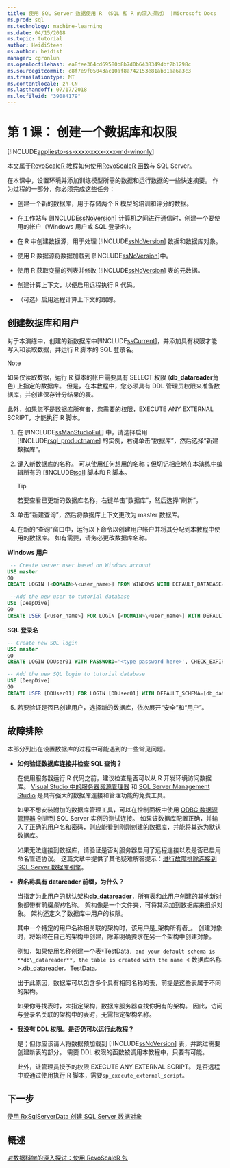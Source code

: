 ```yaml
---
title: 使用 SQL Server 数据使用 R （SQL 和 R 的深入探讨） |Microsoft Docs
ms.prod: sql
ms.technology: machine-learning
ms.date: 04/15/2018
ms.topic: tutorial
author: HeidiSteen
ms.author: heidist
manager: cgronlun
ms.openlocfilehash: ea8fee364cd69580b8b7d0b6438349dbf2b1298c
ms.sourcegitcommit: c8f7e9f05043ac10af8a742153e81ab81aa6a3c3
ms.translationtype: MT
ms.contentlocale: zh-CN
ms.lasthandoff: 07/17/2018
ms.locfileid: "39084179"
---
```

# <a name="lesson-1-create-a-database-and-permissions"></a>第 1 课： 创建一个数据库和权限
[!INCLUDE[appliesto-ss-xxxx-xxxx-xxx-md-winonly](../../includes/appliesto-ss-xxxx-xxxx-xxx-md-winonly.md)]

本文属于[RevoScaleR 教程](deepdive-data-science-deep-dive-using-the-revoscaler-packages.md)如何使用[RevoScaleR 函数](https://docs.microsoft.com/machine-learning-server/r-reference/revoscaler/revoscaler)与 SQL Server。

在本课中，设置环境并添加训练模型所需的数据和运行数据的一些快速摘要。 作为过程的一部分，你必须完成这些任务：
  
- 创建一个新的数据库，用于存储两个 R 模型的培训和评分的数据。
  
- 在工作站与 [!INCLUDE[ssNoVersion](../../includes/ssnoversion-md.md)] 计算机之间进行通信时，创建一个要使用的帐户（Windows 用户或 SQL 登录名）。
  
- 在 R 中创建数据源，用于处理 [!INCLUDE[ssNoVersion](../../includes/ssnoversion-md.md)] 数据和数据库对象。
  
- 使用 R 数据源将数据加载到 [!INCLUDE[ssNoVersion](../../includes/ssnoversion-md.md)]中。
  
- 使用 R 获取变量的列表并修改 [!INCLUDE[ssNoVersion](../../includes/ssnoversion-md.md)] 表的元数据。
  
- 创建计算上下文，以便启用远程执行 R 代码。
  
- （可选）启用远程计算上下文的跟踪。
  
## <a name="create-the-database-and-user"></a>创建数据库和用户

对于本演练中，创建的新数据库中[!INCLUDE[ssCurrent](../../includes/sscurrent-md.md)]，并添加具有权限才能写入和读取数据，并运行 R 脚本的 SQL 登录名。

> [!NOTE]
> 如果仅读取数据，运行 R 脚本的帐户需要具有 SELECT 权限 (**db_datareader**角色) 上指定的数据库。 但是，在本教程中，您必须具有 DDL 管理员权限来准备数据库，并创建保存计分结果的表。
> 
> 此外，如果您不是数据库所有者，您需要的权限，EXECUTE ANY EXTERNAL SCRIPT，才能执行 R 脚本。

1. 在 [!INCLUDE[ssManStudioFull](../../includes/ssmanstudiofull-md.md)] 中，请选择启用 [!INCLUDE[rsql_productname](../../includes/rsql-productname-md.md)] 的实例，右键单击“数据库”，然后选择“新建数据库”。
  
2. 键入新数据库的名称。 可以使用任何想用的名称；但切记相应地在本演练中编辑所有的 [!INCLUDE[tsql](../../includes/tsql-md.md)] 脚本和 R 脚本。
  
    > [!TIP]
    > 若要查看已更新的数据库名称，右键单击“数据库”，然后选择“刷新”。
  
3. 单击“新建查询”，然后将数据库上下文更改为 master 数据库。
  
4. 在新的“查询”窗口中，运行以下命令以创建用户帐户并将其分配到本教程中使用的数据库。 如有需要，请务必更改数据库名称。
  
**Windows 用户**
  
```SQL
 -- Create server user based on Windows account
USE master
GO
CREATE LOGIN [<DOMAIN>\<user_name>] FROM WINDOWS WITH DEFAULT_DATABASE=[DeepDive]

 --Add the new user to tutorial database
USE [DeepDive]
GO
CREATE USER [<user_name>] FOR LOGIN [<DOMAIN>\<user_name>] WITH DEFAULT_SCHEMA=[db_datareader]
```

**SQL 登录名**

```SQL
-- Create new SQL login
USE master
GO
CREATE LOGIN DDUser01 WITH PASSWORD='<type password here>', CHECK_EXPIRATION=OFF, CHECK_POLICY=OFF;

-- Add the new SQL login to tutorial database
USE [DeepDive]
GO
CREATE USER [DDUser01] FOR LOGIN [DDUser01] WITH DEFAULT_SCHEMA=[db_datareader]
```

5. 若要验证是否已创建用户，选择新的数据库，依次展开“安全”和“用户”。

## <a name="troubleshooting"></a>故障排除

本部分列出在设置数据库的过程中可能遇到的一些常见问题。

- **如何验证数据库连接并检查 SQL 查询？**
  
    在使用服务器运行 R 代码之前，建议检查是否可以从 R 开发环境访问数据库。 [Visual Studio 中的服务器资源管理器](https://msdn.microsoft.com/library/x603htbk.aspx) 和 [SQL Server Management Studio](../../ssms/download-sql-server-management-studio-ssms.md) 是具有强大的数据库连接和管理功能的免费工具。
  
    如果不想安装附加的数据库管理工具，可以在控制面板中使用 [ODBC 数据源管理器](https://msdn.microsoft.com/library/ms714024.aspx) 创建到 SQL Server 实例的测试连接。 如果该数据库配置正确，并输入了正确的用户名和密码，则应能看到刚刚创建的数据库，并能将其选为默认数据库。
  
    如果无法连接到数据库，请验证是否对服务器启用了远程连接以及是否已启用命名管道协议。 这篇文章中提供了其他疑难解答提示：[进行故障排除连接到 SQL Server 数据库引擎](https://docs.microsoft.com/sql/database-engine/configure-windows/troubleshoot-connecting-to-the-sql-server-database-engine)。
  
- **表名称具有 datareader 前缀，为什么？**
  
    当指定为此用户的默认架构**db_datareader**，所有表和此用户创建的其他新对象都带有前缀*架构*名称。 架构像是一个文件夹，可将其添加到数据库来组织对象。 架构还定义了数据库中用户的权限。
  
    其中一个特定的用户名称相关联的架构时，该用户是_架构所有者_。 创建对象时，将始终在自己的架构中创建，除非明确要求在另一个架构中创建对象。
  
    例如，如果使用名称创建一个表`*`TestData`, and your default schema is **db\_datareader**, the table is created with the name `< 数据库名称 >.db_datareader。TestData。
  
    出于此原因，数据库可以包含多个具有相同名称的表，前提是这些表属于不同的架构。
   
    如果你寻找表时，未指定架构，数据库服务器查找你拥有的架构。 因此，访问与登录名关联的架构中的表时，无需指定架构名称。
  
- **我没有 DDL 权限。是否仍可以运行此教程？**
  
    是；但你应该请人将数据预加载到 [!INCLUDE[ssNoVersion](../../includes/ssnoversion-md.md)] 表，并跳过需要创建新表的部分。 需要 DDL 权限的函数被调用本教程中，只要有可能。

    此外，让管理员授予的权限 EXECUTE ANY EXTERNAL SCRIPT。 是否远程中或通过使用执行 R 脚本，需要`sp_execute_external_script`。

## <a name="next-step"></a>下一步

[使用 RxSqlServerData 创建 SQL Server 数据对象](../../advanced-analytics/tutorials/deepdive-create-sql-server-data-objects-using-rxsqlserverdata.md)

## <a name="overview"></a>概述

[对数据科学的深入探讨：使用 RevoScaleR 包](../../advanced-analytics/tutorials/deepdive-data-science-deep-dive-using-the-revoscaler-packages.md)



